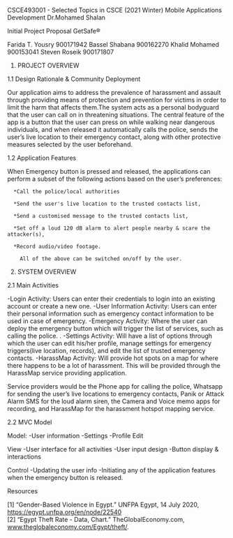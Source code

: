 CSCE493001 - Selected Topics in CSCE (2021 Winter) 
Mobile Applications Development
Dr.Mohamed Shalan
 
Initial Project Proposal 
GetSafe®

Farida T. Yousry	900171942
Bassel Shabana	900162270
Khalid  Mohamed	900153041
Steven Roseik		900171807



1. PROJECT OVERVIEW

1.1 Design Rationale & Community Deployment

Our application aims to address the prevalence of harassment and assault through providing means of protection and prevention for victims in order to limit the harm that affects them.The system acts as a personal bodyguard that the user can call on in threatening situations. The central feature of the app is a button that the user can press on while walking near dangerous individuals, and when released it automatically calls the police, sends the user’s live location to their emergency contact, along with other protective measures selected by the user beforehand. 

1.2 Application Features

When Emergency button is pressed and released, the applications can perform a subset of the following actions based on the user’s preferences:
      
      *Call the police/local authorities
      
      *Send the user's live location to the trusted contacts list, 
      
      *Send a customised message to the trusted contacts list, 
      
      *Set off a loud 120 dB alarm to alert people nearby & scare the attacker(s), 
      
      *Record audio/video footage.
      
		All of the above can be switched on/off by the user.
    
2. SYSTEM OVERVIEW

2.1 Main Activities

  -Login Activity:
      Users can enter their credentials to login into an existing account or create a new one.
  -User Information Activity:
      Users can enter their personal information such as emergency contact information to be used in case of emergency.
  -Emergency Activity:
      Where the user can deploy the emergency button which will trigger the list of services, such as calling the police. .
  -Settings Activity:
      Will have a list of options through which the user can edit his/her profile, manage settings for emergency triggers(live location, records), and edit the list of trusted       emergency contacts.
  -HarassMap Activity:
      Will provide hot spots on a map for where there happens to be a lot of harassment. This will be provided through the HarassMap service providing application.

Service providers would be the Phone app for calling the police, Whatsapp for sending the user’s live locations to emergency contacts, Panik or Attack Alarm SMS  for the loud alarm siren, the Camera and Voice memo apps for recording, and HarassMap for the harassment hotspot mapping service.

2.2 MVC Model

  Model:
    -User information 
    -Settings 
    -Profile Edit
    
  View
    -User interface for all activities
    -User input design
    -Button display & interactions
    
  Control
    -Updating the user info 
    -Initiating any of the application features when the emergency button is released.
    
Resources

[1] “Gender-Based Violence in Egypt.” UNFPA Egypt, 14 July 2020, https://egypt.unfpa.org/en/node/22540  
[2] “Egypt Theft Rate - Data, Chart.” TheGlobalEconomy.com, www.theglobaleconomy.com/Egypt/theft/.  
